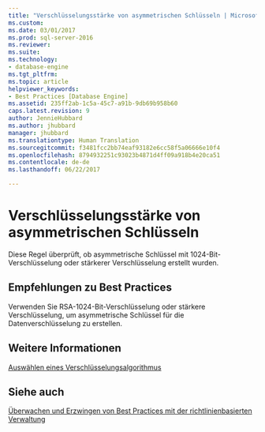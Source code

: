 ```yaml
---
title: "Verschlüsselungsstärke von asymmetrischen Schlüsseln | Microsoft-Dokumentation"
ms.custom: 
ms.date: 03/01/2017
ms.prod: sql-server-2016
ms.reviewer: 
ms.suite: 
ms.technology:
- database-engine
ms.tgt_pltfrm: 
ms.topic: article
helpviewer_keywords:
- Best Practices [Database Engine]
ms.assetid: 235ff2ab-1c5a-45c7-a91b-9db69b958b60
caps.latest.revision: 9
author: JennieHubbard
ms.author: jhubbard
manager: jhubbard
ms.translationtype: Human Translation
ms.sourcegitcommit: f3481fcc2bb74eaf93182e6cc58f5a06666e10f4
ms.openlocfilehash: 8794932251c93023b4871d4ff09a918b4e20ca51
ms.contentlocale: de-de
ms.lasthandoff: 06/22/2017

---
```

# <a name="asymmetric-keys-encryption-strength"></a>Verschlüsselungsstärke von asymmetrischen Schlüsseln
  Diese Regel überprüft, ob asymmetrische Schlüssel mit 1024-Bit-Verschlüsselung oder stärkerer Verschlüsselung erstellt wurden.  
  
## <a name="best-practices-recommendations"></a>Empfehlungen zu Best Practices  
 Verwenden Sie RSA-1024-Bit-Verschlüsselung oder stärkere Verschlüsselung, um asymmetrische Schlüssel für die Datenverschlüsselung zu erstellen.  
  
## <a name="for-more-information"></a>Weitere Informationen  
 [Auswählen eines Verschlüsselungsalgorithmus](../../relational-databases/security/encryption/choose-an-encryption-algorithm.md)  
  
## <a name="see-also"></a>Siehe auch  
 [Überwachen und Erzwingen von Best Practices mit der richtlinienbasierten Verwaltung](../../relational-databases/policy-based-management/monitor-and-enforce-best-practices-by-using-policy-based-management.md)  
  
  
